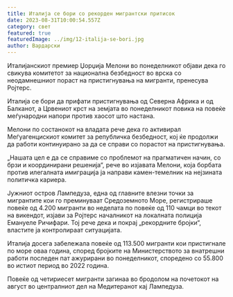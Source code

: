 ```yaml
---
title: Италија се бори со рекорден мигрантски притисок
date: 2023-08-31T10:00:54.557Z
category: свет
featured: true
featuredImage: ../img/12-italija-se-bori.jpg
author: Вардарски
---
```

Италијанскиот премиер Џорџија Мелони во понеделникот објави дека го свикува комитетот за национална безбедност во врска со неодамнешниот пораст на пристигнувања на мигранти, пренесува Ројтерс.

Италија се бори да прифати пристигнувања од Северна Африка и од Балканот, а Црвениот крст на земјата во понеделникот повика на повеќе меѓународни напори против хаосот што настана.

Мелони по состанокот на владата рече дека го активирал Меѓуагенцискиот комитет за републичка безбедност, кој ќе продолжи да работи континуирано за да се справи со порастот на пристигнувања.

„Нашата цел е да се справиме со проблемот на прагматичен начин, со брзи и координирани решенија“, рече во изјавата Мелони, која борбата против илегалната имиграција ја направи камен-темелник на нејзината политичка кариера.

Јужниот остров Лампедуза, една од главните влезни точки за мигрантите кои го преминуваат Средоземното Море, регистрираше повеќе од 4.200 мигранти во неделата по повеќе од 110 чамци во текот на викендот, изјави за Ројтерс началникот на локалната полиција Емануеле Ричифари. Тој рече дека и покрај „рекордните бројки“, властите ја контролираат ситуацијата.

Италија досега забележала повеќе од 113.500 мигранти кои пристигнале по море оваа година, според бројките на Министерството за внатрешни работи последен пат ажурирани во понеделникот, споредено со 55.800 во истиот период во 2022 година.

Повеќе од четириесет мигранти загинаа во бродолом на почетокот на август во централниот дел на Медитеранот кај Лампедуза.
